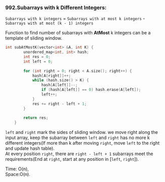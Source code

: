 ### 992.Subarrays with k Different Integers:
`Subarrays with k integers` =
`Subarrays with at most k integers` - `Subarrays with at most (k - 1) integers`  
  
Function to find number of subarrays with __AtMost__ k integers can be a template of sliding window.  
  
```C++
int subAtMostK(vector<int> &A, int K) {
        unordered_map<int, int> hash;
        int res = 0;
        int left = 0;
        
        for (int right = 0; right < A.size(); right++) {
            hash[A[right]]++;
            while (hash.size() > K) {
                hash[A[left]]--;
                if (hash[A[left]] == 0) hash.erase(A[left]);
                left++;
            }
            res += right - left + 1;
        }
        
        return res;
    }
```

`left` and `right` mark the sides of sliding window. we move right along the input array, keep the subarray between `left` and `right` has no more k different integers(If more than k after moving `right`, move `left` to the right and update hash table).  
At every position `right`, there are `right - left + 1` subarrays meet the requirements(End at `right`, start at any position in [`left`, `right`]).  
  
Time: O(n),  
Space:O(n).
